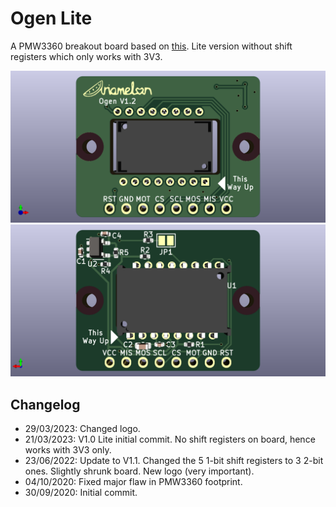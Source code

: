 # Ogen Lite
A PMW3360 breakout board based on [this](https://www.tindie.com/products/jkicklighter/pmw3360-motion-sensor/). Lite version without shift registers which only works with 3V3.

![Render Front](Showcase/Render-F.png)
![Render Back](Showcase/Render-B.png)

 ## Changelog
 * 29/03/2023: Changed logo.
 * 21/03/2023: V1.0 Lite initial commit. No shift registers on board, hence works with 3V3 only.
 * 23/06/2022: Update to V1.1. Changed the 5 1-bit shift registers to 3 2-bit ones. Slightly shrunk board. New logo (very important).
 * 04/10/2020: Fixed major flaw in PMW3360 footprint.
 * 30/09/2020: Initial commit.